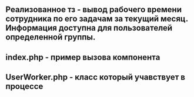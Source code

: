 
## Реализованное тз - вывод рабочего времени сотрудника по его задачам за текущий месяц. Информация доступна для пользователей определенной группы. 
## index.php - пример вызова компонента
## UserWorker.php - класс который учавствует в процессе
